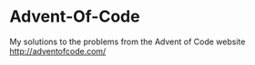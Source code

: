 # Advent-Of-Code
My solutions to the problems from the Advent of Code website
http://adventofcode.com/

